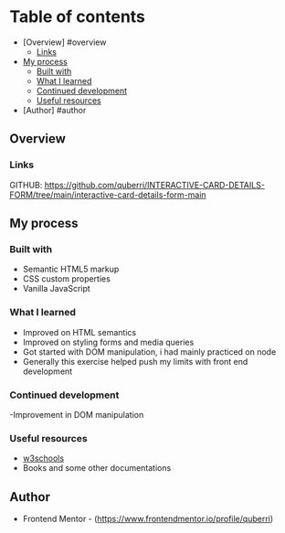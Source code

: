 # Table of contents

- [Overview] #overview
  - [Links](#links)
- [My process](#my-process)
  - [Built with](#built-with)
  - [What I learned](#what-i-learned)
  - [Continued development](#continued-development)
  - [Useful resources](#useful-resources)
- [Author] #author

## Overview

### Links

GITHUB: <https://github.com/quberri/INTERACTIVE-CARD-DETAILS-FORM/tree/main/interactive-card-details-form-main>

## My process

### Built with

- Semantic HTML5 markup
- CSS custom properties
- Vanilla JavaScript

### What I learned

- Improved on HTML semantics
- Improved on styling forms and media queries
- Got started with DOM manipulation, i had mainly practiced on node
- Generally this exercise helped push my limits with front end development

### Continued development

-Improvement in DOM manipulation

### Useful resources

- [w3schools](https://www.https://www.w3schools.com/)
- Books and some other documentations

## Author

- Frontend Mentor - (<https://www.frontendmentor.io/profile/quberri>)
